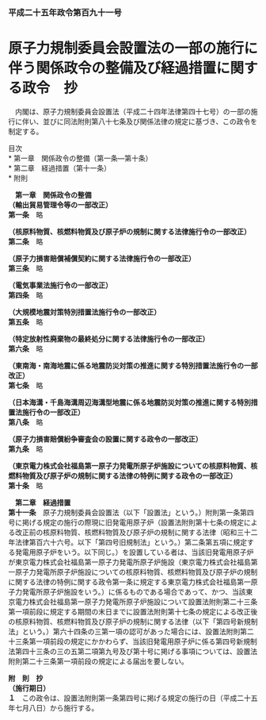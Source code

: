 ### 平成二十五年政令第百九十一号  
# 原子力規制委員会設置法の一部の施行に伴う関係政令の整備及び経過措置に関する政令　抄  
　内閣は、原子力規制委員会設置法（平成二十四年法律第四十七号）の一部の施行に伴い、並びに同法附則第八十七条及び関係法律の規定に基づき、この政令を制定する。  
  
目次  
	* 第一章　関係政令の整備（第一条―第十条）  
	* 第二章　経過措置（第十一条）  
	* 附則  
  
&emsp;**第一章　関係政令の整備**  
**（輸出貿易管理令等の一部改正）**  
**第一条**　略  
  
**（核原料物質、核燃料物質及び原子炉の規制に関する法律施行令の一部改正）**  
**第二条**　略  
  
**（原子力損害賠償補償契約に関する法律施行令の一部改正）**  
**第三条**　略  
  
**（電気事業法施行令の一部改正）**  
**第四条**　略  
  
**（大規模地震対策特別措置法施行令の一部改正）**  
**第五条**　略  
  
**（特定放射性廃棄物の最終処分に関する法律施行令の一部改正）**  
**第六条**　略  
  
**（東南海・南海地震に係る地震防災対策の推進に関する特別措置法施行令の一部改正）**  
**第七条**　略  
  
**（日本海溝・千島海溝周辺海溝型地震に係る地震防災対策の推進に関する特別措置法施行令の一部改正）**  
**第八条**　略  
  
**（原子力損害賠償紛争審査会の設置に関する政令の一部改正）**  
**第九条**　略  
  
**（東京電力株式会社福島第一原子力発電所原子炉施設についての核原料物質、核燃料物質及び原子炉の規制に関する法律の特例に関する政令の一部改正）**  
**第十条**　略  
  
&emsp;**第二章　経過措置**  
**第十一条**　原子力規制委員会設置法（以下「設置法」という。）附則第一条第四号に掲げる規定の施行の際現に旧発電用原子炉（設置法附則第十七条の規定による改正前の核原料物質、核燃料物質及び原子炉の規制に関する法律（昭和三十二年法律第百六十六号。以下「第四号旧規制法」という。）第二条第五項に規定する発電用原子炉をいう。以下同じ。）を設置している者は、当該旧発電用原子炉が東京電力株式会社福島第一原子力発電所原子炉施設（東京電力株式会社福島第一原子力発電所原子炉施設についての核原料物質、核燃料物質及び原子炉の規制に関する法律の特例に関する政令第一条に規定する東京電力株式会社福島第一原子力発電所原子炉施設をいう。）に係るものである場合であって、かつ、当該東京電力株式会社福島第一原子力発電所原子炉施設について設置法附則第二十三条第一項前段に規定する期間の末日までに設置法附則第十七条の規定による改正後の核原料物質、核燃料物質及び原子炉の規制に関する法律（以下「第四号新規制法」という。）第六十四条の三第一項の認可があった場合には、設置法附則第二十三条第一項前段の規定にかかわらず、当該旧発電用原子炉に係る第四号新規制法第四十三条の三の五第二項第九号及び第十号に掲げる事項については、設置法附則第二十三条第一項前段の規定による届出を要しない。  
  
**附　則　抄**  
**（施行期日）**  
**１**　この政令は、設置法附則第一条第四号に掲げる規定の施行の日（平成二十五年七月八日）から施行する。  
  
